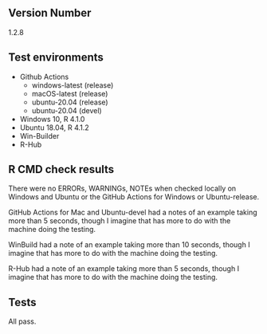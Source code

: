 ## Version Number

1.2.8

## Test environments

- Github Actions
    - windows-latest (release)
    - macOS-latest (release)
    - ubuntu-20.04 (release)
    - ubuntu-20.04 (devel)
- Windows 10, R 4.1.0
- Ubuntu 18.04, R 4.1.2
- Win-Builder
- R-Hub

## R CMD check results

There were no ERRORs, WARNINGs, NOTEs when checked locally on Windows and Ubuntu or the GitHub Actions for Windows or Ubuntu-release.

GitHub Actions for Mac and Ubuntu-devel had a notes of an example taking more than 5 seconds, though I imagine that has more to do with the machine doing the testing.

WinBuild had a note of an example taking more than 10 seconds, though I imagine that has more to do with the machine doing the testing.

R-Hub had a note of an example taking more than 5 seconds, though I imagine that has more to do with the machine doing the testing.

## Tests

All pass.
